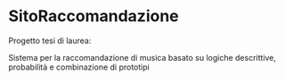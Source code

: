 # SitoRaccomandazione
Progetto tesi di laurea: 

Sistema per la raccomandazione di musica basato su logiche descrittive, probabilità e combinazione di prototipi

